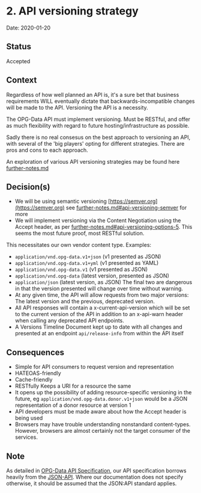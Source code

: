 # 2. API versioning strategy

Date: 2020-01-20

## Status

Accepted

## Context

Regardless of how well planned an API is, it's a sure bet that business requirements WILL eventually dictate that backwards-incompatible changes will be made to the API. Versioning the API is a necessity.

The OPG-Data API must implement versioning. Must be RESTful, and offer as much flexibility with regard to future hosting/infrastructure as possible.

Sadly there is no real consesus on the best approach to versioning an API, with several of the 'big players' opting for different strategies. There are pros and cons to each approach.

An exploration of various API versioning strategies may be found here [further-notes.md](../supporting-notes/versioning-strategy.md)

## Decision(s)

* We will be using semantic versioning [https://semver.org](https://semver.org) see [further-notes.md#api-versioning-semver](../supporting-notes/versioning-strategy.md#semver) for more
* We will implement versioning via the Content Negotiation using the Accept header, as per [further-notes.md#api-versioning-options-5](../supporting-notes/versioning-strategy.md#options-5). This seems the most future proof, most RESTful solution.

This necessitates our own vendor content type. Examples:
  * `application/vnd.opg-data.v1+json` (v1 presented as JSON)
  * `application/vnd.opg-data.v1+yml` (v1 presented as YAML)
  * `application/vnd.opg-data.v1` (v1 presented as JSON)
  * `application/vnd.opg-data` (latest version, presented as JSON)
  * `application/json` (latest version, as JSON)
  The final two are dangerous in that the version presented will change over time without warning.
* At any given time, the API will allow requests from two major versions: The latest version and the previous, deprecated version.
* All API responses will contain a x-current-api-version which will be set to the current version of the API in addition to an x-api-warn header when calling any deprecated API endpoints.
* A Versions Timeline Document kept up to date with all changes and presented at an endpoint `api/release-info` from within the API itself

## Consequences

* Simple for API consumers to request version and representation
* HATEOAS-friendly
* Cache-friendly
* RESTfully Keeps a URI for a resource the same
* It opens up the possibility of adding resource-specific versioning in the future, eg `application/vnd.opg-data.donor.v1+json` would be a JSON representation of a donor resource at version 1
* API developers must be made aware about how the Accept header is being used
* Browsers may have trouble understanding nonstandard content-types. However, browsers are almost certainly not the target consumer of the services.

## Note

As detailed in [OPG-Data API Specification](0003-opg-data-api-specification.md), our API specification borrows heavily from the [JSON-API](http://jsonapi.org/format/). Where our documentation does not specify otherwise, it should be assumed that the JSON:API standard applies.